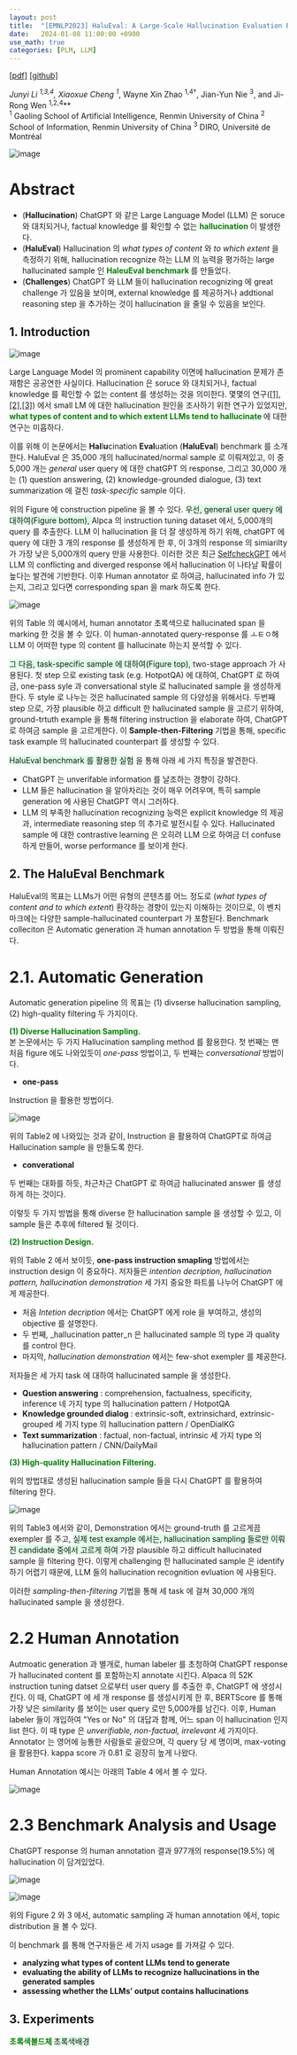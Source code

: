 ```yaml
---
layout: post
title:  "[EMNLP2023] HaluEval: A Large-Scale Hallucination Evaluation Benchmark for Large Language Models"
date:   2024-01-08 11:00:00 +0900
use_math: true
categories: [PLM, LLM]
---
```


[[pdf]](https://proceedings.mlr.press/v202/lee23n/lee23n.pdf)
[[github]](https://github.com/lgresearch/QASA)

**Junyi Li <sup>1,3,4*</sup>, Xiaoxue Cheng <sup>1*</sup>, Wayne Xin Zhao <sup>1,4†</sup>, Jian-Yun Nie <sup>3</sup>, and Ji-Rong Wen <sup>1,2,4</sup>**
<br><sup>1</sup> Gaoling School of Artificial Intelligence, Renmin University of China <sup>2</sup> School of Information, Renmin University of China <sup>3</sup> DIRO, Université de Montréal
 &emsp;

![image](https://github.com/yong1-kim/yong1-kim.github.io/assets/42200027/a4d70239-9fa8-446c-90f3-f0d62c16eb81)

# Abstract
- (**Hallucination**) ChatGPT 와 같은 Large Language Model (LLM) 은 soruce 와 대치되거나, factual knowledge 를 확인할 수 없는 <span style='color:green;font-weight:bold'> hallucination </span> 이 발생한다.
- (**HaluEval**) Hallucination 의 *what types of content* 와 *to which extent* 을 측정하기 위해, hallucination recognize 하는 LLM 의 능력을 평가하는 large hallucinated sample 인 <span style='color:green;font-weight:bold'>  HaleuEval benchmark </span>  를 만들었다.
- (**Challenges**) ChatGPT 와 LLM 들이 hallucination recognizing 에 great challenge 가 있음을 보이며, external knowledge 를 제공하거나 addtional reasoning step 을 추가하는 것이 hallucination 을 줄일 수 있음을 보인다.

## 1. Introduction 

![image](https://github.com/yong1-kim/yong1-kim.github.io/assets/42200027/e3463584-61a8-404a-82a2-0ee31186dabe)


Large Language Model 의 prominent capability 이면에 hallucination 문제가 존재함은 공공연한 사실이다.
Hallucination 은 soruce 와 대치되거나, factual knowledge 를 확인할 수 없는 content 를 생성하는 것을 의미한다.
몇몇의 연구([[1]](https://aclanthology.org/2022.acl-long.236/),[[2]](https://arxiv.org/abs/2304.10513),[[3]](https://arxiv.org/abs/2301.04449)) 에서 small LM 에 대한 hallucination 원인을 조사하기 위한 연구가 있었지만, <span style='color:green;font-weight:bold'> what types of content and to which extent LLMs tend to hallucinate </span> 에 대한 연구는 미흡하다.

이를 위해 이 논문에서는 **Hal**l**u**cination **Eval**uation (**HaluEval**) benchmark 를 소개한다.
HaluEval 은 35,000 개의 hallucinated/normal sample 로 이뤄져있고, 이 중 5,000 개는 *general* user query 에 대한 chatGPT 의 response, 그리고 30,000 개는 (1) question answering, (2) knowledge-grounded dialogue, (3) text summarization 에 걸친  *task-specific* sample 이다.

위의 Figure 에 construction pipeline 을 볼 수 있다.
<span style='background-color: #dcffe4'> 우선, general user query 에 대하여(Figure bottom), </span> Alpca 의 instruction tuning dataset 에서, 5,000개의 query 를 추출한다. 
LLM 이 hallucination 을 더 잘 생성하게 하기 위해, chatGPT 에 query 에 대한 3 개의 response 를 생성하게 한 후, 이 3개의 response 의 simiarilty 가 가장 낮은 5,000개의 query 만을 사용한다. 
이러한 것은 최근 [SelfcheckGPT](https://arxiv.org/abs/2303.08896) 에서 LLM 의 conflicting and diverged response 에서 hallucination 이 나타날 확률이 높다는 발견에 기반한다.
이후 Human annotator 로 하여금, hallucinated info 가 있는지, 그리고 있다면 corresponding span 을 mark 하도록 한다.

![image](https://github.com/yong1-kim/yong1-kim.github.io/assets/42200027/ce589f75-08db-44f7-b03c-1afd8fe5f797)

위의 Table 의 예시에서, human annotator 초록색으로 hallucinated span 을 marking 한 것을 볼 수 있다. 
이 human-annotated query-response 를 ㅗㅌㅇ해 LLM 이 어떠한 type 의 content 를 hallucinate 하는지 분석할 수 있다.

<span style='background-color: #dcffe4'> 그 다음, task-specific sample 에 대하여(Figure top), </span> two-stage approach 가 사용된다.
첫 step 으로 existing task (e.g. HotpotQA) 에 대하여, ChatGPT 로 하여금, one-pass syle 과 conversational style 로 hallucinated sample 을 생성하게 한다.
두 style 로 나누는 것은 hallucinated sample 의 다양성을 위해서다.
두번째 step 으로, 가장 plausible 하고 difficult 한 hallucinated sample 을 고르기 위하여, ground-trtuth example 을 통해 filtering instruction 을 elaborate 하여, ChatGPT 로 하여금 sample 을 고르게한다.
이 **Sample-then-Filtering** 기법을 통해, specific task example 의 hallucinated counterpart 를 생성할 수 있다.

<span style='background-color: #dcffe4'> HaluEval benchmark 를 활용한 실험</span> 을 통해 아래 세 가지 특징을 발견한다. 
- ChatGPT 는 unverifable information 를 날조하는 경향이 강하다.
- LLM 들은 hallucination 을 알아차리는 것이 매우 어려우며, 특히 sample generation 에 사용된 ChatGPT 역시 그러하다.
- LLM 의 부족한 hallucination recognizing 능력은 explicit knowledge 의 제공과, intermediate reasoning step 의 추가로 발전시킬 수 있다. Hallucinated sample 에 대한 contrastive learning 은 오히려 LLM 으로 하여금 더 confuse 하게 만들어, worse performance 를 보이게 한다.

## 2. The HaluEval Benchmark

HaluEval의 목표는 LLMs가 어떤 유형의 콘텐츠를 어느 정도로 (_what types of content and to which extent_) 환각하는 경향이 있는지 이해하는 것이므로, 이 벤치마크에는 다양한 sample-hallucinated counterpart 가 포함된다. 
Benchmark colleciton 은 Automatic generation 과 human annotation 두 방법을 통해 이뤄진다.

# 2.1. Automatic Generation
Automatic generation pipeline 의 목표는 (1) divserse hallucination sampling, (2) high-quality filtering 두 가지이다.

<span style='color:green;font-weight:bold'> (1) Diverse Hallucination Sampling. </span>
<br>
본 논문에서는 두 가지 Hallucination sampling method 를 활용한다.
첫 번째는 맨 처음 figure 에도 나와있듯이 *one-pass* 방법이고, 두 번째는 *conversational* 방법이다.

- **one-pass**

Instruction 을 활용한 방법이다.

![image](https://github.com/yong1-kim/yong1-kim.github.io/assets/42200027/6df13b70-316b-46d8-9d09-8f99e67f9ec3)

위의 Table2 에 나와있는 것과 같이, Instruction 을 활용하여 ChatGPT로 하여금 Hallucination sample 을 만들도록 한다.

- **converational**

두 번째는 대화를 하듯, 차근차근 ChatGPT 로 하여금 hallucinated answer 를 생성하게 하는 것이다. 

이렇듯 두 가지 방법을 통해 diverse 한 hallucination sample 을 생성할 수 있고, 이 sample 들은 추후에 filtered 될 것이다.

<span style='color:green;font-weight:bold'> (2) Instruction Design. </span>
<br>

위의 Table 2 에서 보이듯, **one-pass instruction smapling** 방법에서는 instruction design 이 중요하다.
저자들은 *intention decription, hallucination pattern, hallucination demonstration* 세 가지 중요한 파트를 나누어 ChatGPT 에게 제공한다.
- 처음 _Intetion decription_ 에서는 ChatGPT 에게 role 을 부여하고, 생성의 objective 를 설명한다. 
- 두 번째, _hallucination patter_n 은 hallucinated sample 의 type 과 quality 를 control 한다.
- 마지막,  _hallucination demonstration_ 에서는 few-shot exempler 를 제공한다.

저자들은 세 가지 task 에 대하여 hallucinated sample 을 생성한다.
- **Question answering** : comprehension, factualness, specificity, inference 네 가지 type 의 hallucination pattern / HotpotQA
- **Knowledge grounded dialog** :  extrinsic-soft, extrinsichard, extrinsic-grouped 세 가지 type 의 hallucination pattern / OpenDialKG
- **Text summarization** : factual, non-factual, intrinsic 세 가지 type 의 hallucination pattern / CNN/DailyMail

 <span style='color:green;font-weight:bold'> (3) High-quality Hallucination Filtering. </span>
<br>

위의 방법대로 생성된 hallucination sample 들을 다시 ChatGPT 를 활용하여 filtering 한다.

![image](https://github.com/yong1-kim/yong1-kim.github.io/assets/42200027/971ee516-6075-4140-92fe-fb0fc95cc453)

위의 Table3 에서와 같이, Demonstration 에서는 ground-truth 를 고르게끔 exempler 를 주고, <span style='background-color: #dcffe4'> 실제 test example 에서는, hallucination sampling 들로만 이뤄진 candidate 중에서 고르게 하여 </span> 가장 plausible 하고 difficult hallucinated sample 을 filtering 한다.
이렇게 challenging 한 hallucinated sample 은 identify 하기 어렵기 때문에, LLM 들의 hallucination recognition evluation 에 사용된다.

이러한 *sampling-then-filtering* 기법을 통해 세 task 에 걸쳐 30,000 개의 hallucinated sample 을 생성한다.

# 2.2 Human Annotation

Autmoatic generation 과 별개로, human labeler 를 초청하여 ChatGPT response 가 hallucinated content 를 포함하는지 annotate 시킨다.
Alpaca 의 52K instruction tuning datset 으로부터 user query 를 추출한 후, ChatGPT 에 생성시킨다.
이 때, ChatGPT 에 세 개 response 를 생성시키게 한 후, BERTScore 를 통해 가장 낮은 similarity 를 보이는 user query 로만 5,000개를 남긴다.
이후, Human labeler 들이 개입하여 "Yes or No" 의 대답과 함께, 어느 span 이 hallucination 인지 list 한다.
이 때 type 은 _unverifiable, non-factual, irrelevant_ 세 가지이다.
Annotator 는 영어에 능통한 사람들로 골랐으며, 각 query 당 세 명이며, max-voting 을 활용한다. kappa score 가 0.81 로 굉장히 높게 나왔다.

Human Annotation 예시는 아래의 Table 4 에서 볼 수 있다.

![image](https://github.com/yong1-kim/yong1-kim.github.io/assets/42200027/b6ff4f36-f134-4821-a20b-ca53f0a5d9e8)

# 2.3 Benchmark Analysis and Usage

ChatGPT response 의 human annotation 결과 977개의 response(19.5%) 에 hallucination 이 담겨있었다.

![image](https://github.com/yong1-kim/yong1-kim.github.io/assets/42200027/0ac3748d-2596-4fd2-9a09-b03bc6493a9e)

![image](https://github.com/yong1-kim/yong1-kim.github.io/assets/42200027/4bfba243-530f-409e-a6a9-00324123f6c0)

위의 Figure 2 와 3 에서, automatic sampling 과 human annotation 에서, topic distribution 을 볼 수 있다.

이 benchmark 를 통해 연구자들은 세 가지 usage 를 가져갈 수 있다.
- **analyzing what types of content LLMs tend to generate**
- **evaluating the ability of LLMs to recognize hallucinations in the generated samples**
- **assessing whether the LLMs’ output contains hallucinations**

## 3. Experiments

<span style='color:green;font-weight:bold'> 초록색볼드체 </span>
<span style='background-color: #dcffe4'> 초록색배경 </span>
